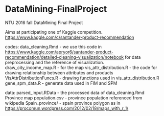 # DataMining-FinalProject
NTU 2016 fall DataMining Final Project

Aims at participating one of Kaggle competition.
https://www.kaggle.com/c/santander-product-recommendation

codes:
data_cleaning.Rmd - we use this code in https://www.kaggle.com/apryor6/santander-product-recommendation/detailed-cleaning-visualization/notebook for data preprocessing and the reference of visualization.  
draw_city_income_map.R - for the map 
vis_attr_distribution.R - the code for drawing relationship between attributes and products
VisAttrDistributionFuncs.R - drawing functions used in vis_attr_distribution.R
gene_spm_data.R - generate data used in FIM and SPM

data:
parsed_input.RData - the processed data of data_cleaning.Rmd
Province map population.csv - province population referenced from wikipedia
Spain_province/ - spain province polygon as in https://procomun.wordpress.com/2012/02/18/maps_with_r_1/
